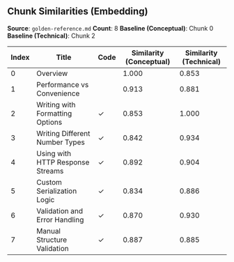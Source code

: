 ## Chunk Similarities (Embedding)

**Source**: `golden-reference.md`
**Count**: 8
**Baseline (Conceptual)**: Chunk 0
**Baseline (Technical)**: Chunk 2

| Index | Title | Code | Similarity (Conceptual) | Similarity (Technical) |
|-------|-------|------|-------------------------|------------------------|
| 0 | Overview |  | 1.000 | 0.853 |
| 1 | Performance vs Convenience |  | 0.913 | 0.881 |
| 2 | Writing with Formatting Options | ✓ | 0.853 | 1.000 |
| 3 | Writing Different Number Types | ✓ | 0.842 | 0.934 |
| 4 | Using with HTTP Response Streams | ✓ | 0.892 | 0.904 |
| 5 | Custom Serialization Logic | ✓ | 0.834 | 0.886 |
| 6 | Validation and Error Handling | ✓ | 0.870 | 0.930 |
| 7 | Manual Structure Validation | ✓ | 0.887 | 0.885 |

